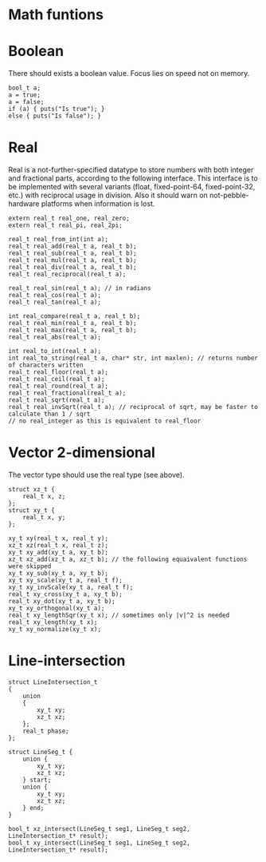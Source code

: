 # Math funtions

# Boolean
There should exists a boolean value. Focus lies on speed not on memory.

```
bool_t a;
a = true;
a = false;
if (a) { puts("Is true"); }
else { puts("Is false"); }
```

# Real

Real is a not-further-specified datatype to store numbers with both integer and fractional parts, according to the following interface.
This interface is to be implemented with several variants (float, fixed-point-64, fixed-point-32, etc.) with reciprocal usage in division.
Also it should warn on not-pebble-hardware platforms when information is lost.

```
extern real_t real_one, real_zero;
extern real_t real_pi, real_2pi;

real_t real_from_int(int a);
real_t real_add(real_t a, real_t b);
real_t real_sub(real_t a, real_t b);
real_t real_mul(real_t a, real_t b);
real_t real_div(real_t a, real_t b);
real_t real_reciprocal(real_t a);

real_t real_sin(real_t a); // in radians
real_t real_cos(real_t a);
real_t real_tan(real_t a);

int real_compare(real_t a, real_t b);
real_t real_min(real_t a, real_t b);
real_t real_max(real_t a, real_t b);
real_t real_abs(real_t a);

int real_to_int(real_t a);
int real_to_string(real_t a, char* str, int maxlen); // returns number of characters written
real_t real_floor(real_t a);
real_t real_ceil(real_t a);
real_t real_round(real_t a);
real_t real_fractional(real_t a);
real_t real_sqrt(real_t a);
real_t real_invSqrt(real_t a); // reciprocal of sqrt, may be faster to calculate than 1 / sqrt
// no real_integer as this is equivalent to real_floor
```

# Vector 2-dimensional

The vector type should use the real type (see above).

```
struct xz_t {
    real_t x, z;
};
struct xy_t {
    real_t x, y;
};

xy_t xy(real_t x, real_t y);
xz_t xz(real_t x, real_t z);
xy_t xy_add(xy_t a, xy_t b);
xz_t xz_add(xz_t a, xz_t b); // the following equaivalent functions were skipped
xy_t xy_sub(xy_t a, xy_t b);
xy_t xy_scale(xy_t a, real_t f);
xy_t xy_invScale(xy_t a, real_t f);
real_t xy_cross(xy_t a, xy_t b);
real_t xy_dot(xy_t a, xy_t b);
xy_t xy_orthogonal(xy_t a);
real_t xy_lengthSqr(xy_t x); // sometimes only |v|^2 is needed
real_t xy_length(xy_t x);
xy_t xy_normalize(xy_t x);
```

# Line-intersection

```
struct LineIntersection_t
{
    union
    {
        xy_t xy;
        xz_t xz;
    };
    real_t phase;
};

struct LineSeg_t {
    union {
        xy_t xy;
        xz_t xz;
    } start;
    union {
        xy_t xy;
        xz_t xz;
    } end;
}

bool_t xz_intersect(LineSeg_t seg1, LineSeg_t seg2, LineIntersection_t* result);
bool_t xy_intersect(LineSeg_t seg1, LineSeg_t seg2, LineIntersection_t* result);
```
